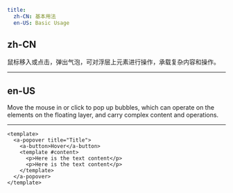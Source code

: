 ```yaml
title:
  zh-CN: 基本用法
  en-US: Basic Usage
```

## zh-CN

鼠标移入或点击，弹出气泡，可对浮层上元素进行操作，承载复杂内容和操作。

---

## en-US

Move the mouse in or click to pop up bubbles, which can operate on the elements on the floating layer, and carry complex content and operations.

---

```vue
<template>
  <a-popover title="Title">
    <a-button>Hover</a-button>
    <template #content>
      <p>Here is the text content</p>
      <p>Here is the text content</p>
    </template>
  </a-popover>
</template>
```
